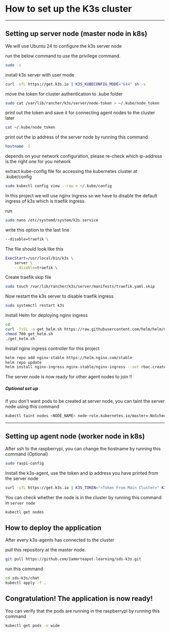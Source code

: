 # How to set up the K3s cluster
---
## Setting up server node (master node in k8s)

We will use Ubuntu 24 to configure the k3s server node

run the below command to use the privilege command.
```bash
sudo -s
```

install k3s server with user mode
```bash
curl -sfL https://get.k3s.io | K3S_KUBECONFIG_MODE="644" sh -s
```

move the token for cluster authentication to .kube folder
```bash
sudo cat /var/lib/rancher/k3s/server/node-token > ~/.kube/node_token
```

print out the token and save it for connecting agent nodes to the cluster later
```bash
cat ~/.kube/node_token
```

print out the ip address of the server node by running this command
```bash
hostname -I
```
depends on your network configuration, please re-check which ip-address is the right one for you network


extract kube-config file for accessing the kubernetes cluster at .kube/config
```bash
sudo kubectl config view --raw > ~/.kube/config
```

In this project we will use nginx ingress so we have to disable the default ingress of k3s which is traefik ingress.

run
```bash
sudo nano /etc/systemd/system/k3s.service
```

write this option to the last line
```bash
--disable=traefik \
```

The file should look like this
```bash
ExecStart=/usr/local/bin/k3s \
    server \
    --disable=traefik \
```

Create traefik skip file
```bash
sudo touch /var/lib/rancher/k3s/server/manifests/traefik.yaml.skip
```

Now restart the k3s server to disable traefik ingress
```bash
sudo systemctl restart k3s
```

Install Helm for deploying nginx ingress
```bash
cd
curl -fsSL -o get_helm.sh https://raw.githubusercontent.com/helm/helm/main/scripts/get-helm-3
chmod 700 get_helm.sh
./get_helm.sh
```

Install nginx ingress controller for this project
```bash
helm repo add nginx-stable https://helm.nginx.com/stable
helm repo update
helm install nginx-ingress nginx-stable/nginx-ingress --set rbac.create=true
```

The server node is now ready for other agent nodes to join !!

##### Optional set up

If you don't want pods to be created at server node, you can taint the server node using this command
```bash
kubectl taint nodes <NODE_NAME> node-role.kubernetes.io/master=:NoSchedule
```
---
## Setting up agent node (worker node in k8s)

After ssh to the raspberrypi,
you can change the hostname by running this command (Optional)
```bash
sudo raspi-config
```

Install the k3s-agent, use the token and ip address you have printed from the server node
```bash
curl -sfL https://get.k3s.io | K3S_TOKEN="<Token From Main Cluster>" K3S_URL="https://<Main Cluster IP>:6443" K3S_NODE_NAME="<Node Name>" sh -
```

You can check whether the node is in the cluster by running this command in `server node`
```bash
kubectl get nodes
```

## How to deploy the application

After every k3s-agents has connected to the cluster

pull this repository at the master node.
```bash
git pull https://github.com/Iammrteapot-learning/sds-k3s.git
```
run this command
```bash
cd sds-k3s/chat
kubectl apply -f .
```

## Congratulation! The application is now ready!

You can verify that the pods are running in the raspberrypi by running this command
```bash
kubectl get pods -o wide
```